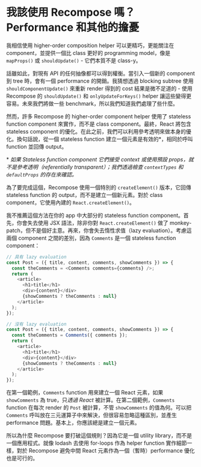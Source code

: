 # 我該使用 Recompose 嗎？Performance 和其他的擔憂

我相信使用 higher-order composition helper 可以更精巧，更能關注在 component，並提供一個比 class 更好的 programming model，像是 `mapProps()` 或 `shouldUpdate()` - 它們本質不是 class-y。

話雖如此，對現有 API 的任何抽像都可以得到權衡。當引入一個新的 component 到 tree 時，會有一個 performance 的開銷。我猜想透過 blocking subtree 使用 `shouldComponentUpdate()` 來重新 render 得到的 cost 結果是微不足道的 - 使用 Recompose 的 `shouldUpdate()` 和 `onlyUpdateForKeys()` helper 讓這些變得更容易。未來我們將做一些 benchmark，所以我們知道我們處理了些什麼。

然而，許多 Recompose 的 higher-order component helper 使用了 stateless function component 來實作，而不是 class component。最終，React 將包含 stateless component 的優化。在此之前，我們可以利用參考透明來做本身的優化。換句話說，從一個 stateless function 建立一個元素是有效的*，相同於呼叫 function 並回傳 output。

\* *如果 Stateless function component 它們接受 context 或使用預設 props，就不是參考透明（referentially transparent）；我們透過檢查 `contextTypes` 和` defaultProps` 的存在來確認。*

為了要完成這個，Recompose 使用一個特別的 `createElement()` 版本，它回傳 stateless function 的 output，而不是建立一個新元素。對於 class component，它使用內建的 `React.createElement()`。

我不推薦這個方法在你的 app 中大部分的 stateless function component。首先，你會失去使用 JSX 語法，除非你對 `React.createElement()` 做了 monkey-patch，但不是個好主意。再來，你會失去惰性求值（lazy evaluation）。考慮這兩個 component 之間的差別，因為 `Comments` 是一個 stateless function component：

```js
// 具有 lazy evaluation
const Post = ({ title, content, comments, showComments }) => {
  const theComments = <Comments comments={comments} />;
  return (
    <article>
      <h1>title</h1>
      <div>{content}</div>
      {showComments ? theComments : null}
    </article>
  );
});

// 沒有 lazy evaluation
const Post = ({ title, content, comments, showComments }) => {
  const theComments = Comments({ comments });
  return (
    <article>
      <h1>title</h1>
      <div>{content}</div>
      {showComments ? theComments : null}
    </article>
  );
});
```

在第一個範例，`Comments` function 用來建立一個 React 元素，如果 `showComments` 為 true，只*透過 React* 被計算。在第二個範例，`Comments` function 在每次 render 的 `Post` 被計算，不管 `showComments` 的值為何。可以把 `Comments` 呼叫放在三元運算子中來解決，但很容易忽略這種區別，並產生 performance 問題。基本上，你應該總是建立一個元素。

所以為什麼 Recompose 要打破這個規則？因為它是一個 utility library，而不是一個應用程式。就像 lodash 去使用 for-loops 作為 helper function 實作細節一樣，對於 Recompose 避免中間 React 元素作為一個（暫時）performance 優化也是可行的。
